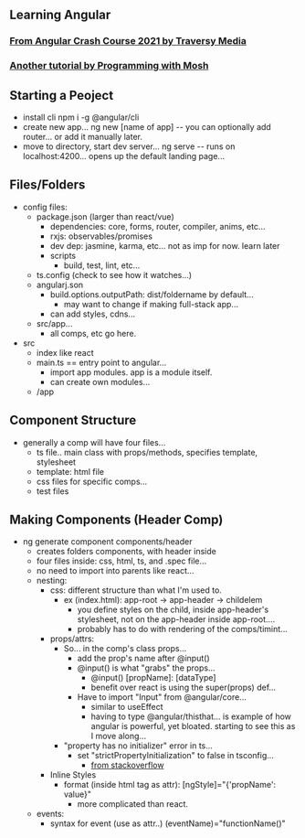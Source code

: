 ## Learning Angular

### [From Angular Crash Course 2021 by Traversy Media](https://www.youtube.com/watch?v=3dHNOWTI7H8)
### [Another tutorial by Programming with Mosh](https://www.youtube.com/watch?v=k5E2AVpwsko)

## Starting a Peoject
-	install cli
	npm i -g @angular/cli
-	create new app...
	ng new [name of app]
	-- you can optionally add router... or add it manually later.
-	move to directory, start dev server...
	ng serve
	-- runs on localhost:4200... opens up the default landing page...

## Files/Folders
-	config files:
	-	package.json (larger than react/vue)
		-	dependencies: core, forms, router, compiler, anims, etc...
		-	rxjs: observables/promises
		-	dev dep: jasmine, karma, etc... not as imp for now. learn later
		-	scripts
			-	build, test, lint, etc...
	-	ts.config (check to see how it watches...)
	-	angularj.son
		-	build.options.outputPath: dist/foldername by default...
			-	may want to change if making full-stack app...
		-	can add styles, cdns...
	-	src/app...
		-	all comps, etc go here.
-	src
	-	index like react
	-	main.ts == entry point to angular...
		-	import app modules. app is a module itself.
		-	can create own modules...
	-	/app

## Component Structure
-	generally a comp will have four files...
	-	ts file.. main class with props/methods, specifies template, stylesheet
	-	template: html file
	-	css files for specific comps...
	-	test files

## Making Components (Header Comp)
-	ng generate component components/header
	-	creates folders components, with header inside
	-	four files inside: css, html, ts, and .spec file...
	-	no need to import into parents like react...
	-	nesting:
		-	css: different structure than what I'm used to.
			-	ex (index.html): app-root -> app-header -> childelem
				-	you define styles on the child, inside app-header's stylesheet, not on the app-header inside app-root....
				-	probably has to do with rendering of the comps/timint...
		-	props/attrs:
			-	So... in the comp's class props...
				-	add the prop's name after @input()
				-	@input() is what "grabs" the props...
					-	@input() [propName]: [dataType]
					-	benefit over react is using the super(props) def...
				-	Have to import "Input" from @angular/core...
					-	similar to useEffect
					-	having to type @angular/thisthat... is example of how angular is powerful, yet bloated. starting to see this as I move along...
			-	"property has no initializer" error in ts...
				-	set "strictPropertyInitialization" to false in tsconfig...
					-	[from stackoverflow](https://stackoverflow.com/questions/49699067/property-has-no-initializer-and-is-not-definitely-assigned-in-the-construc)
		-	Inline Styles
			-	format (inside html tag as attr): [ngStyle]="{'propName': value}"
				-	more complicated than react.
	-	events:
		-	syntax for event (use as attr..)
			(eventName)="functionName()"